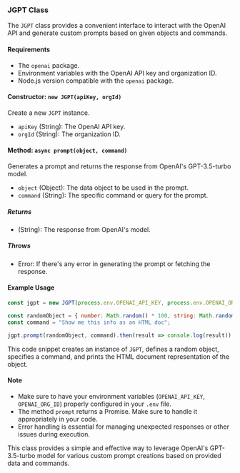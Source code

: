### JGPT Class

The `JGPT` class provides a convenient interface to interact with the OpenAI API and generate custom prompts based on given objects and commands.

#### Requirements

- The `openai` package.
- Environment variables with the OpenAI API key and organization ID.
- Node.js version compatible with the `openai` package.

#### Constructor: `new JGPT(apiKey, orgId)`

Create a new `JGPT` instance.

- `apiKey` (String): The OpenAI API key.
- `orgId` (String): The organization ID.

#### Method: `async prompt(object, command)`

Generates a prompt and returns the response from OpenAI's GPT-3.5-turbo model.

- `object` (Object): The data object to be used in the prompt.
- `command` (String): The specific command or query for the prompt.

##### Returns

- (String): The response from OpenAI's model.

##### Throws

- Error: If there's any error in generating the prompt or fetching the response.

#### Example Usage

```javascript
const jgpt = new JGPT(process.env.OPENAI_API_KEY, process.env.OPENAI_ORG_ID);

const randomObject = { number: Math.random() * 100, string: Math.random(), boolean: Math.random() < 0.5 };
const command = "Show me this info as an HTML doc";

jgpt.prompt(randomObject, command).then(result => console.log(result));
```

This code snippet creates an instance of `JGPT`, defines a random object, specifies a command, and prints the HTML document representation of the object.

#### Note

- Make sure to have your environment variables (`OPENAI_API_KEY`, `OPENAI_ORG_ID`) properly configured in your `.env` file.
- The method `prompt` returns a Promise. Make sure to handle it appropriately in your code.
- Error handling is essential for managing unexpected responses or other issues during execution.

This class provides a simple and effective way to leverage OpenAI's GPT-3.5-turbo model for various custom prompt creations based on provided data and commands.